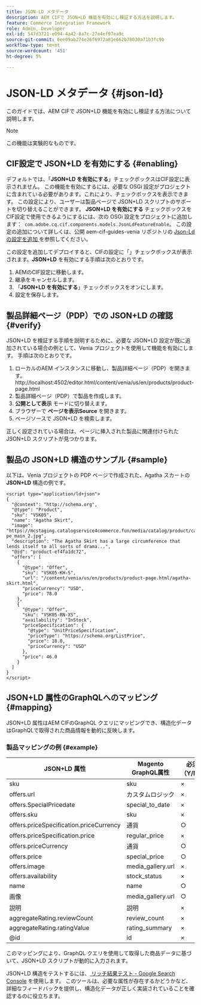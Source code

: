 ```yaml
---
title: JSON-LD メタデータ
description: AEM CIFで JSON+LD 機能を有効にし検証する方法を説明します。
feature: Commerce Integration Framework
role: Admin, Developer
exl-id: 547d3721-e094-4a42-8a7c-27e4ef97ea9c
source-git-commit: 6ee09ab274e26f6972a81e662b78030a71b3fc9b
workflow-type: tm+mt
source-wordcount: '451'
ht-degree: 5%

---
```


# JSON-LD メタデータ {#json-ld}

このガイドでは、AEM CIFで JSON+LD 機能を有効にし検証する方法について説明します。

>[!NOTE]
>
> この機能は実験的なものです。

## CIF設定で JSON+LD を有効にする {#enabling}

デフォルトでは、「**JSON+LD を有効にする**」チェックボックスはCIF設定に表示されません。 この機能を有効にするには、必要な OSGi 設定がプロジェクトに含まれている必要があります。これにより、チェックボックスを表示できます。 この設定により、ユーザーは製品ページで JSON+LD スクリプトのサポートを切り替えることができます。
**JSON+LD を有効にする** チェックボックスをCIF設定で使用できるようにするには、次の OSGi 設定をプロジェクトに追加します：`
com.adobe.cq.cif.components.models.JsonLdFeatureEnable`。
この設定の追加について詳しくは、公開 aem-cif-guides-venia リポジトリの [Json-Ld の設定を追加 ](https://github.com/adobe/aem-cif-guides-venia/blob/main/ui.config/src/main/content/jcr_root/apps/venia/osgiconfig/config/com.adobe.cq.cif.components.models.JsonLdFeatureEnable.cfg.json) を参照してください。

この設定を追加してデプロイすると、CIFの設定に「」チェックボックスが表示されます。**JSON+LD** を有効にする手順は次のとおりです。

1. AEMのCIF設定に移動します。
1. 継承をキャンセルします。
1. 「**JSON+LD を有効にする**」チェックボックスをオンにします。
1. 設定を保存します。

## 製品詳細ページ（PDP）での JSON+LD の確認 {#verify}

JSON+LD を検証する手順を説明するために、必要な JSON+LD 設定が既に追加されている場合の例として、Venia プロジェクトを使用して機能を有効にします。 手順は次のとおりです。

1. ローカルのAEM インスタンスに移動し、製品詳細ページ（PDP）を開きます。http://localhost:4502/editor.html/content/venia/us/en/products/product-page.html
1. 製品詳細ページ（PDP）で製品を作成します。
1. **公開として表示** モードに切り替えます。
1. ブラウザーで **ページを表示Source** を開きます。
1. ページソースで JSON+LD を検索します。

正しく設定されている場合は、ページに挿入された製品に関連付けられた JSON+LD スクリプトが見つかります。

## 製品の JSON+LD 構造のサンプル {#sample}

以下は、Venia プロジェクトの PDP ページで作成された、Agatha スカートの **JSON+LD** 構造の例です。

```
<script type="application/ld+json">
{
  "@context": "http://schema.org",
  "@type": "Product",
  "sku": "VSK05",
  "name": "Agatha Skirt",
  "image": "https://mcstaging.catalogservice4commerce.fun/media/catalog/product/cache/926ea6fc2ad48a7202ff4587b6c2768e/v/s/vsk05-pe_main_2.jpg",
  "description": "The Agatha Skirt has a large circumference that lends itself to all sorts of drama...",
  "@id": "product-ef4fa1dc72",
  "offers": [
    {
      "@type": "Offer",
      "sku": "VSK05-KH-S",
      "url": "/content/venia/us/en/products/product-page.html/agatha-skirt.html",
      "priceCurrency": "USD",
      "price": 78.0
    },
    {
      "@type": "Offer",
      "sku": "VSK05-RN-XS",
      "availability": "InStock",
      "priceSpecification": {
        "@type": "UnitPriceSpecification",
        "priceType": "https://schema.org/ListPrice",
        "price": 18.0,
        "priceCurrency": "USD"
      },
      "price": 46.0
    }
  ]
}
</script>
```

## JSON+LD 属性のGraphQLへのマッピング {#mapping}

JSON+LD 属性はAEM CIFのGraphQL クエリにマッピングでき、構造化データはGraphQLで取得された商品情報を動的に反映します。

### 製品マッピングの例 {#example}

| JSON+LD 属性 | Magento GraphQL属性 | 必須（Y/N） |
|---------------------------------|-------------------|---|
| sku | sku | × |
| offers.url | カスタムロジック | × |
| offers.SpecialPricedate | special_to_date | × |
| offers.sku | sku | × |
| offers.priceSpecification.priceCurrency | 通貨 | ○ |
| offers.priceSpecification.price | regular_price | × |
| offers.priceCurrency | 通貨 | ○ |
| offers.price | special_price | ○ |
| offers.image | media_gallery.url | × |
| offers.availability | stock_status | × |
| name | name | ○ |
| 画像 | media_gallery.url | ○ |
| 説明 | 説明 | × |
| aggregateRating.reviewCount | review_count | × |
| aggregateRating.ratingValue | rating_summary | × |
| @id | id | × |

このマッピングにより、GraphQL クエリを使用して取得した商品データに基づいて、JSON+LD スクリプトが動的に入力されます。

JSON+LD 構造をテストするには、[ リッチ結果テスト - Google Search Console](https://search.google.com/test/rich-results/result?id=wtU3LVIEM8H7Aaf5qqK9qw) を使用します。 このツールは、必要な属性が存在するかどうかなど、詳細なフィードバックを提供し、構造化データが正しく実装されていることを確認するのに役立ちます。
